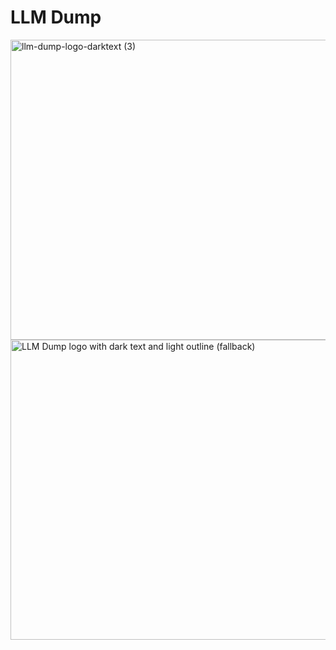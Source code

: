 # LLM Dump

<img width="2264" height="480" alt="llm-dump-logo-darktext (3)" src="https://github.com/user-attachments/assets/d4723b0e-27af-43c4-b5b8-786aae378315" />
<picture>
  <source media="(prefers-color-scheme: dark)" srcset="https://github.com/user-attachments/assets/b2cddc4a-2c97-4c2f-9206-af8d22a32a18" width="2264" height="480" alt="LLM Dump logo with light text">
  <source media="(prefers-color-scheme: light)" srcset="https://github.com/user-attachments/assets/d4723b0e-27af-43c4-b5b8-786aae378315"  width="2264" height="480" alt="LLM Dump logo with dark text">
  <img width="2299" height="515" alt="LLM Dump logo with dark text and light outline (fallback)" src="https://github.com/user-attachments/assets/b9a3649b-21d3-4a27-986e-6db22b480f09" />

</picture>


